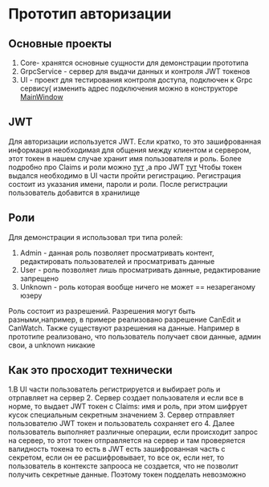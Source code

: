 # Прототип авторизации
## Основные проекты
1. Core- хранятся основные сущности для демонстрации прототипа
2. GrpcService - сервер для выдачи данных и контроля JWT токенов
3. UI - проект для тестирования контроля доступа, подключен к Grpc сервису( изменить адрес подключения можно в конструкторе [MainWindow](/UI/MainWindow.axaml.cs)

## JWT
Для авторизации используется JWT. Если кратко, то это зашифрованная информация необходимая для общения между клиентом и сервером, этот токен в нашем случае хранит
имя пользователя и роль. Более подробно про Claims и роли можно [тут](https://dev.to/moe23/asp-net-core-rest-api-authorization-with-jwt-roles-vs-claims-vs-policy-step-by-step-5bgn)
,а про JWT [тут](https://www.rfc-editor.org/rfc/rfc7519)
Чтобы токен выдался необходимо в UI части пройти регистрацию. Регистрация состоит из указания имени, пароли и роли. После регистрации пользователь добавится в хранилище

## Роли
Для демонстрации я использовал три типа ролей: 
1. Admin - данная роль позволяет просматривать контент, редактировать пользователей и просматривать данные
2. User - роль позволяет лишь просматривать данные, редактирование запрещено
3. Unknown - роль которая вообще ничего не может == незареганому юзеру

Роль состоит из разрешений. Разрешения могут быть разными,например, в примере реализовано разрешение CanEdit и СanWatch. Также существуют разрешения
на данные. Например в прототипе реализовано, что пользователь получает свои данные, админ свои, а unknown никакие

## Как это просходит технически
1.В UI части пользователь регистрируется и выбирает роль и отрпавляет на сервер
2. Сервер создает пользователя и если все в норме, то выдает JWT токен с Claims: имя и роль, при этом шифрует кусок специальным секретным значением
3. Сервер отправляет пользователю JWT токен и пользователь сохраняет его
4. Далее пользователь выполняет различные операции, если происходит запрос на сервер, то этот токен отправляется на сервер и там проверяется валидность токена
то есть в JWT есть зашифрованная часть с секретом, если он ее расшифровывает, то все ок, если нет, то пользователь в контексте запрооса не создается, что не позволит получить
секретные данные. Поэтому токен подделать невозможно
